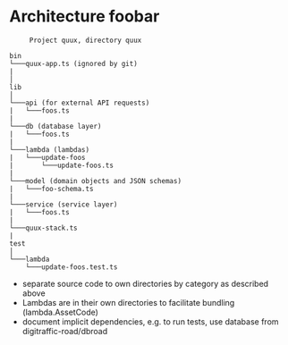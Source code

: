 # Architecture foobar

```
     Project quux, directory quux

bin
└───quux-app.ts (ignored by git)
|
│
lib
│
└───api (for external API requests)
|   └───foos.ts
|
└───db (database layer)
|   └───foos.ts
|
└───lambda (lambdas)
|   └───update-foos
|       └───update-foos.ts
|
└───model (domain objects and JSON schemas)
|   └───foo-schema.ts
|
└───service (service layer)
|   └───foos.ts
|
└───quux-stack.ts
|
test
│
└───lambda
    └───update-foos.test.ts
```

- separate source code to own directories by category as described above
- Lambdas are in their own directories to facilitate bundling (lambda.AssetCode)
- document implicit dependencies, e.g. to run tests, use database from
  digitraffic-road/dbroad
